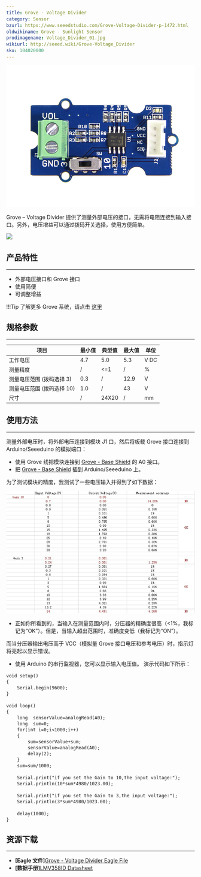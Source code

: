 ```yaml
---
title: Grove - Voltage Divider
category: Sensor
bzurl: https://www.seeedstudio.com/Grove-Voltage-Divider-p-1472.html
oldwikiname: Grove - Sunlight Sensor
prodimagename: Voltage_Divider_01.jpg
wikiurl: http://seeed.wiki/Grove-Voltage_Divider
sku: 104020000
---
```

![](https://github.com/SeeedDocument/Grove-Voltage_Divider/raw/master/img/Voltage_Divider_01.jpg)

Grove – Voltage Divider 提供了测量外部电压的接口，无需将电阻连接到输入接口。另外，电压增益可以通过拨码开关选择，使用方便简单。

[![](https://github.com/SeeedDocument/wiki_chinese/raw/master/docs/images/click_to_buy.PNG)](https://item.taobao.com/item.htm?spm=a1z38n.10677092.0.0.4f39e018wrr0YA&id=45764073725)

## 产品特性
---
- 外部电压接口和 Grove 接口
- 使用简便
- 可调整增益

!!!Tip
    了解更多 Grove 系统，请点击 [这里](http://seeed.wiki/Grove_System/)

## 规格参数
---

|项目|	最小值	|典型值	|最大值	|单位|
|---|---|---|---|---|
|工作电压|	4.7	|5.0|	5.3	|V DC|
|测量精度	|/|<=1|/|	 %|
|测量电压范围	(拨码选择 3)|	0.3	|/|	12.9|	V|
|测量电压范围 (拨码选择 10)|1.0	|/	|43|V|
|尺寸	|/|24X20|/|	mm|

## 使用方法
---
测量外部电压时，将外部电压连接到模块 J1 口，然后将板载 Grove 接口连接到 Arduino/Seeeduino 的模拟端口：
- 使用 Grove 线把模块连接到 [Grove - Base Shield](http://wiki.seeedstudio.com/wiki/Grove_-_Base_Shield) 的 A0 接口。
- 把 [Grove - Base Shield](http://wiki.seeedstudio.com/wiki/Grove_-_Base_Shield) 插到 Arduino/Seeeduino 上。

为了测试模块的精度，我测试了一些电压输入并得到了如下数据：

![](https://github.com/SeeedDocument/Grove-Voltage_Divider/raw/master/img/Voltage_Divider_Test_Score.jpg)

- 正如你所看到的，当输入在测量范围内时，分压器的精确度很高（<1%，我标记为“OK”）。但是，当输入超出范围时，准确度变低（我标记为“ON”）。

而当分压器输出电压高于 VCC（模拟量 Grove 接口电压和参考电压）时，指示灯将亮起以显示错误。

- 使用 Arduino 的串行监视器，您可以显示输入电压值。 演示代码如下所示：

```
void setup()
{
    Serial.begin(9600);
}

void loop()
{
    long  sensorValue=analogRead(A0);
    long  sum=0;
    for(int i=0;i<1000;i++)
    {
        sum=sensorValue+sum;
        sensorValue=analogRead(A0);
        delay(2);
    }
    sum=sum/1000;

    Serial.print("if you set the Gain to 10,the input voltage:");
    Serial.println(10*sum*4980/1023.00);

    Serial.print("if you set the Gain to 3,the input voltage:");
    Serial.println(3*sum*4980/1023.00);

    delay(1000);
}
```

## 资源下载
---
- **[Eagle 文件]**[Grove - Voltage Divider Eagle File](https://github.com/SeeedDocument/Grove-Voltage_Divider/raw/master/res/Grove-Voltage_Divider_Eagle_File.zip)
- **[数据手册]**[LMV358ID Datasheet](https://github.com/SeeedDocument/Grove-Voltage_Divider/raw/master/res/LMV358ID_Datasheet.pdf)

